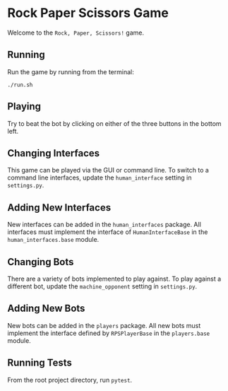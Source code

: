 # Rock Paper Scissors Game

Welcome to the `Rock, Paper, Scissors!` game. 


## Running

Run the game by running from the terminal:

`./run.sh`


## Playing

Try to beat the bot by clicking on either of the three buttons in the bottom left.


## Changing Interfaces

This game can be played via the GUI or command line.
To switch to a command line interfaces, update the `human_interface` setting in `settings.py`.


## Adding New Interfaces

New interfaces can be added in the `human_interfaces` package.
All interfaces must implement the interface of `HumanInterfaceBase` in the `human_interfaces.base` module.


## Changing Bots

There are a variety of bots implemented to play against.
To play against a different bot, update the `machine_opponent` setting in `settings.py`.


## Adding New Bots

New bots can be added in the `players` package.
All new bots must implement the interface defined by `RPSPlayerBase` in the `players.base` module.


## Running Tests

From the root project directory, run `pytest`.


